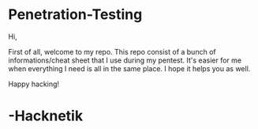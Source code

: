 # Penetration-Testing

Hi,

First of all, welcome to my repo. This repo consist of a bunch of informations/cheat sheet that I use during my pentest. It's easier for me when everything I need is all in the same place. I hope it helps you as well. 

Happy hacking!

# -Hacknetik


